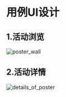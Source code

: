 # 用例UI设计



## 1.活动浏览

![poster_wall](https://starthemoon.github.io/images/poster_wall.JPG)





## 2.活动详情

![details_of_poster](https://starthemoon.github.io/images/details_of_poster_wall.jpg)